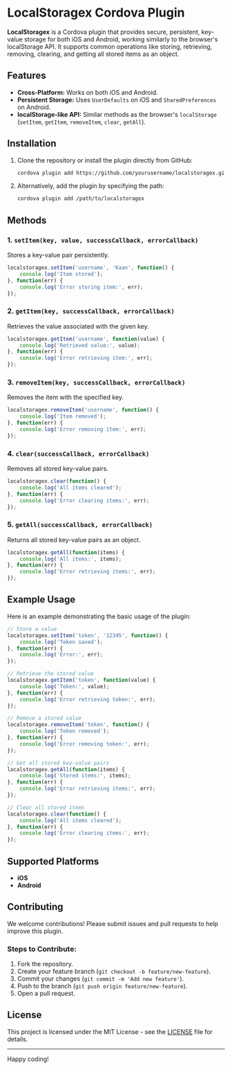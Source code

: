 # LocalStoragex Cordova Plugin

**LocalStoragex** is a Cordova plugin that provides secure, persistent, key-value storage for both iOS and Android, working similarly to the browser's localStorage API. It supports common operations like storing, retrieving, removing, clearing, and getting all stored items as an object.

## Features
- **Cross-Platform:** Works on both iOS and Android.
- **Persistent Storage:** Uses `UserDefaults` on iOS and `SharedPreferences` on Android.
- **localStorage-like API:** Similar methods as the browser's `localStorage` (`setItem`, `getItem`, `removeItem`, `clear`, `getAll`).

## Installation

1. Clone the repository or install the plugin directly from GitHub:

   ```bash
   cordova plugin add https://github.com/yourusername/localstoragex.git
   ```

2. Alternatively, add the plugin by specifying the path:

   ```bash
   cordova plugin add /path/to/localstoragex
   ```

## Methods

### 1. `setItem(key, value, successCallback, errorCallback)`
Stores a key-value pair persistently.

```js
localstoragex.setItem('username', 'Kaan', function() {
    console.log('Item stored');
}, function(err) {
    console.log('Error storing item:', err);
});
```

### 2. `getItem(key, successCallback, errorCallback)`
Retrieves the value associated with the given key.

```js
localstoragex.getItem('username', function(value) {
    console.log('Retrieved value:', value);
}, function(err) {
    console.log('Error retrieving item:', err);
});
```

### 3. `removeItem(key, successCallback, errorCallback)`
Removes the item with the specified key.

```js
localstoragex.removeItem('username', function() {
    console.log('Item removed');
}, function(err) {
    console.log('Error removing item:', err);
});
```

### 4. `clear(successCallback, errorCallback)`
Removes all stored key-value pairs.

```js
localstoragex.clear(function() {
    console.log('All items cleared');
}, function(err) {
    console.log('Error clearing items:', err);
});
```

### 5. `getAll(successCallback, errorCallback)`
Returns all stored key-value pairs as an object.

```js
localstoragex.getAll(function(items) {
    console.log('All items:', items);
}, function(err) {
    console.log('Error retrieving items:', err);
});
```

## Example Usage

Here is an example demonstrating the basic usage of the plugin:

```js
// Store a value
localstoragex.setItem('token', '12345', function() {
    console.log('Token saved');
}, function(err) {
    console.log('Error:', err);
});

// Retrieve the stored value
localstoragex.getItem('token', function(value) {
    console.log('Token:', value);
}, function(err) {
    console.log('Error retrieving token:', err);
});

// Remove a stored value
localstoragex.removeItem('token', function() {
    console.log('Token removed');
}, function(err) {
    console.log('Error removing token:', err);
});

// Get all stored key-value pairs
localstoragex.getAll(function(items) {
    console.log('Stored items:', items);
}, function(err) {
    console.log('Error retrieving items:', err);
});

// Clear all stored items
localstoragex.clear(function() {
    console.log('All items cleared');
}, function(err) {
    console.log('Error clearing items:', err);
});
```

## Supported Platforms
- **iOS**
- **Android**

## Contributing

We welcome contributions! Please submit issues and pull requests to help improve this plugin.

### Steps to Contribute:
1. Fork the repository.
2. Create your feature branch (`git checkout -b feature/new-feature`).
3. Commit your changes (`git commit -m 'Add new feature'`).
4. Push to the branch (`git push origin feature/new-feature`).
5. Open a pull request.

## License

This project is licensed under the MIT License - see the [LICENSE](LICENSE) file for details.

---

Happy coding!
